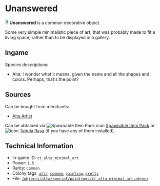 # Unanswered

<img src="https://raw.githubusercontent.com/Ceterai/Enternia/main/objects/alta/special/paintings/ct_alta_minimal_art.png" alt="Unanswered icon" loading="lazy" height="16px" width="auto" /> **Unanswered** is a common decorative object.

Some very simple minimalistic piece of art, that was probably made to fit a living space, rather than to be displayed in a gallery.

## Ingame

Species descriptions:

- Alta: I wonder what it means, given the name and all the shapes and colors. Perhaps, that's the point?

## Sources

Can be bought from merchants:

- [Alta Artist](https://ceterai.github.io/MyEnternia/Wiki/AltaArtist)

Can be obtained via <img src="https://raw.githubusercontent.com/Silverfeelin/Starbound-SpawnableItemPack/master/interface/sip/iconSmall.png" alt="Spawnable Item Pack icon" width="18" height="14"/> [Spawnable Item Pack](https://steamcommunity.com/sharedfiles/filedetails/?id=733665104) or <img src="https://steamuserimages-a.akamaihd.net/ugc/263843960696222713/3EC9A7C005541F7D577EBCB8C5736B4EFC9973D6/" alt="icon" width="8" height="12"/> [Tabula Rasa](https://community.playstarbound.com/resources/the-tabula-rasa.3222/) (if you have any of them installed).

## Technical Information

- In-game ID: `ct_alta_minimal_art`
- Power: `1.5`
- Rarity: `Common`
- Colony tags: [`alta`](https://ceterai.github.io/MyEnternia/Wiki/Tags/Alta), [`common`](https://ceterai.github.io/MyEnternia/Wiki/Tags/Common), [`painting`](https://ceterai.github.io/MyEnternia/Wiki/Tags/Painting), [`pretty`](https://ceterai.github.io/MyEnternia/Wiki/Tags/Pretty)
- File: [`/objects/alta/special/paintings/ct_alta_minimal_art.object`](https://github.com/Ceterai/Enternia/blob/main/objects/alta/special/paintings/ct_alta_minimal_art.object)
